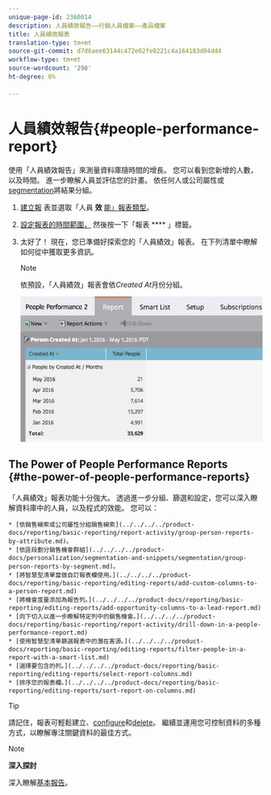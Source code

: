 ```yaml
---
unique-page-id: 2360014
description: 人員績效報告——行銷人員檔案——產品檔案
title: 人員績效報表
translation-type: tm+mt
source-git-commit: d7d6aee63144c472e02fe0221c4a164183d04dd4
workflow-type: tm+mt
source-wordcount: '298'
ht-degree: 0%

---
```



# 人員績效報告{#people-performance-report}

使用「人員績效報告」來測量資料庫隨時間的增長。 您可以看到您新增的人數，以及時間。 進一步瞭解人員並評估您的計畫。 依任何人或公司屬性或[segmentation](../../../../product-docs/personalization/segmentation-and-snippets/segmentation/create-a-segmentation.md)將結果分組。

1. [建立報](../../../../product-docs/reporting/basic-reporting/creating-reports/create-a-report-in-a-program.md) 表並選取「人員 **效** [能」報表類型](report-type-overview.md)。
1. [設定報表的時間範圍，](../../../../product-docs/reporting/basic-reporting/editing-reports/change-a-report-time-frame.md) 然後按一下「報表 **** 」標籤。
1. 太好了！ 現在，您已準備好探索您的「人員績效」報表。 在下列清單中瞭解如何從中獲取更多資訊。

   >[!NOTE]
   >
   >依預設，「人員績效」報表會依&#x200B;*Created At*&#x200B;月份分組。

   ![](assets/one.png)

## The Power of People Performance Reports {#the-power-of-people-performance-reports}

「人員績效」報表功能十分強大。 透過進一步分組、篩選和設定，您可以深入瞭解資料庫中的人員，以及程式的效能。
您可以：

    * [依銷售線索或公司屬性分組銷售線索](../../../../product-docs/reporting/basic-reporting/report-activity/group-person-reports-by-attribute.md)。
    * [依區段劃分銷售機會群組](../../../../product-docs/personalization/segmentation-and-snippets/segmentation/group-person-reports-by-segment.md)。
    * [將智慧型清單當做自訂報表欄使用。](../../../../product-docs/reporting/basic-reporting/editing-reports/add-custom-columns-to-a-person-report.md)
    * [將機會度量添加為報告列。](../../../../product-docs/reporting/basic-reporting/editing-reports/add-opportunity-columns-to-a-lead-report.md)
    * [向下切入以進一步瞭解特定列中的銷售機會。](../../../../product-docs/reporting/basic-reporting/report-activity/drill-down-in-a-people-performance-report.md)
    * [使用智慧型清單篩選報表中的潛在客源。](../../../../product-docs/reporting/basic-reporting/editing-reports/filter-people-in-a-report-with-a-smart-list.md)
    * [選擇要包含的列。](../../../../product-docs/reporting/basic-reporting/editing-reports/select-report-columns.md)
    * [排序您的報表欄。](../../../../product-docs/reporting/basic-reporting/editing-reports/sort-report-on-columns.md)

>[!TIP]
>
>請記住，報表可輕鬆建立[](../../../../product-docs/reporting/basic-reporting/creating-reports/create-a-report-in-a-program.md)、[configure](http://docs.marketo.com/display/docs/basic+reporting)和[delete](../../../../product-docs/reporting/basic-reporting/report-activity/delete-a-report.md)。 繼續並運用您可控制資料的多種方式，以瞭解專注關鍵資料的最佳方式。

>[!NOTE]
>
>**深入探討**
>
>
>深入瞭解[基本報告](http://docs.marketo.com/display/docs/basic+reporting)。

